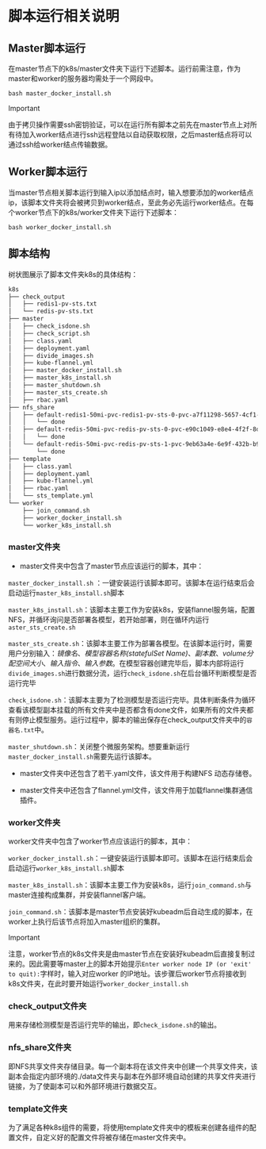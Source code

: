 # 脚本运行相关说明

## Master脚本运行

在master节点下的k8s/master文件夹下运行下述脚本。运行前需注意，作为master和worker的服务器均需处于一个网段中。

```shell
bash master_docker_install.sh
```

> [!IMPORTANT]
>
> 由于拷贝操作需要ssh密钥验证，可以在运行所有脚本之前先在master节点上对所有待加入worker结点进行ssh远程登陆以自动获取权限，之后master结点将可以通过ssh给worker结点传输数据。

## Worker脚本运行

当master节点相关脚本运行到输入ip以添加结点时，输入想要添加的worker结点ip，该脚本文件夹将会被拷贝到worker结点，至此务必先运行worker结点。在每个worker节点下的k8s/worker文件夹下运行下述脚本：

```shell
bash worker_docker_install.sh
```

## 脚本结构

树状图展示了脚本文件夹k8s的具体结构：

```bash
k8s
├── check_output
│   ├── redis1-pv-sts.txt
│   └── redis-pv-sts.txt
├── master
│   ├── check_isdone.sh
│   ├── check_script.sh
│   ├── class.yaml
│   ├── deployment.yaml
│   ├── divide_images.sh
│   ├── kube-flannel.yml
│   ├── master_docker_install.sh
│   ├── master_k8s_install.sh
│   ├── master_shutdown.sh
│   ├── master_sts_create.sh
│   ├── rbac.yaml
├── nfs_share
│   ├── default-redis1-50mi-pvc-redis1-pv-sts-0-pvc-a7f11298-5657-4cf1-8fac-497663949c5f
│   │   └── done
│   ├── default-redis-50mi-pvc-redis-pv-sts-0-pvc-e90c1049-e8e4-4f2f-8d0f-040752f539eb
│   │   └── done
│   └── default-redis-50mi-pvc-redis-pv-sts-1-pvc-9eb63a4e-6e9f-432b-b94f-fd30c55eae97
│       └── done
├── template
│   ├── class.yaml
│   ├── deployment.yaml
│   ├── kube-flannel.yml
│   ├── rbac.yaml
│   └── sts_template.yml
└── worker
    ├── join_command.sh
    ├── worker_docker_install.sh
    └── worker_k8s_install.sh
```

### master文件夹

- master文件夹中包含了master节点应该运行的脚本，其中：

`master_docker_install.sh` ：一键安装运行该脚本即可。该脚本在运行结束后会启动运行`master_k8s_install.sh`脚本

`master_k8s_install.sh`：该脚本主要工作为安装k8s，安装flannel服务端，配置NFS，并循环询问是否部署各模型，若开始部署，则在循环内运行`aster_sts_create.sh`

`master_sts_create.sh`：该脚本主要工作为部署各模型。在该脚本运行时，需要用户分别输入：*镜像名*、*模型容器名称(statefulSet Name)*、*副本数*、*volume分配空间大小*、*输入指令*、*输入参数*。在模型容器创建完毕后，脚本内部将运行`divide_images.sh`进行数据分流，运行`check_isdone.sh`在后台循环判断模型是否运行完毕

`check_isdone.sh`：该脚本主要为了检测模型是否运行完毕。具体判断条件为循环查看该模型副本挂载的所有文件夹中是否都含有done文件，如果所有的文件夹都有则停止模型服务。运行过程中，脚本的输出保存在check_output文件夹中的`容器名.txt`中。

`master_shutdown.sh`：关闭整个微服务架构。想要重新运行`master_docker_install.sh`需要先运行该脚本。

- master文件夹中还包含了若干.yaml文件，该文件用于构建NFS 动态存储卷。

- master文件夹中还包含了flannel.yml文件，该文件用于加载flannel集群通信插件。

### worker文件夹

worker文件夹中包含了worker节点应该运行的脚本，其中：

`worker_docker_install.sh`：一键安装运行该脚本即可。该脚本在运行结束后会启动运行`worker_k8s_install.sh`脚本

`master_k8s_install.sh`：该脚本主要工作为安装k8s，运行`join_command.sh`与master连接构成集群，并安装flannel客户端。

`join_command.sh`：该脚本是master节点安装好kubeadm后自动生成的脚本，在worker上执行后该节点将加入master组织的集群。

> [!IMPORTANT]
>
> 注意，worker节点的k8s文件夹是由master节点在安装好kubeadm后直接复制过来的。因此需要等master上的脚本开始提示`Enter worker node IP (or 'exit' to quit):`字样时，输入对应worker 的IP地址。该步骤后worker节点将接收到k8s文件夹，在此时要开始运行`worker_docker_install.sh`

### check_output文件夹

用来存储检测模型是否运行完毕的输出，即`check_isdone.sh`的输出。

### nfs_share文件夹

即NFS共享文件夹存储目录。每一个副本将在该文件夹中创建一个共享文件夹，该副本会指定内部环境的./data文件夹与副本在外部环境自动创建的共享文件夹进行链接，为了使副本可以和外部环境进行数据交互。

### template文件夹

为了满足各种k8s组件的需要，将使用template文件夹中的模板来创建各组件的配置文件，自定义好的配置文件将被存储在master文件夹中。